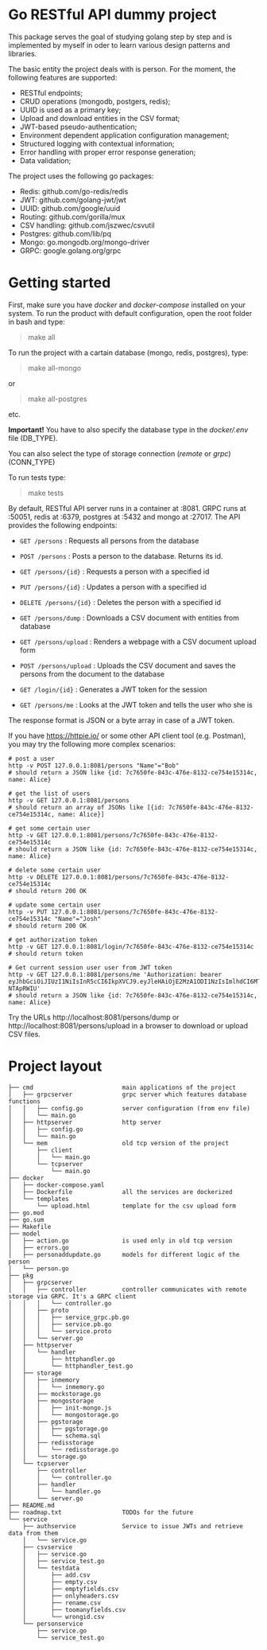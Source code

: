 # Go RESTful API dummy project

This package serves the goal of studying golang step by step and is implemented by myself in oder to learn various design patterns and libraries. 

The basic entity the project deals with is person. For the moment, the following features are supported:

- RESTful endpoints;
- CRUD operations (mongodb, postgers, redis);
- UUID is used as a primary key;
- Upload and download entities in the CSV format;
- JWT-based pseudo-authentication;
- Environment dependent application configuration management;
- Structured logging with contextual information;
- Error handling with proper error response generation;
- Data validation;

The project uses the following go packages: 

- Redis: github.com/go-redis/redis
- JWT: github.com/golang-jwt/jwt
- UUID: github.com/google/uuid
- Routing: github.com/gorilla/mux
- CSV handling: github.com/jszwec/csvutil
- Postgres: github.com/lib/pq
- Mongo: go.mongodb.org/mongo-driver
- GRPC: google.golang.org/grpc

# Getting started

First, make sure you have *docker* and *docker-compose* installed on your system. To run the product with default configuration, open the root folder in bash and type:

> make all

To run the project with a cartain database (mongo, redis, postgres), type:

> make all-mongo 

or

> make all-postgres

etc.

**Important!** You have to also specify the database type in the *docker/.env* file (DB_TYPE). 

You can also select the type of storage connection (*remote* or *grpc*) (CONN_TYPE)

To run tests type:

> make tests

By default, RESTful API server runs in a container at :8081. GRPC runs at :50051, redis at :6379, postgres at :5432 and mongo at :27017. The API provides the following endpoints:

- `GET /persons` : Requests all persons from the database

- `POST /persons` : Posts a person to the database. Returns its id.

- `GET /persons/{id}` : Requests a person with a specified id

- `PUT /persons/{id}` : Updates a person with a specified id

- `DELETE /persons/{id}` : Deletes the person with a specified id

- `GET /persons/dump` : Downloads a CSV document with entities from database

- `GET /persons/upload` : Renders a webpage with a CSV document upload form

- `POST /persons/upload` : Uploads the CSV document and saves the persons from the document to the database

- `GET /login/{id}` : Generates a JWT token for the session

- `GET /persons/me` : Looks at the JWT token and tells the user who she is

The response format is JSON or a byte array in case of a JWT token.

If you have https://httpie.io/ or some other API client tool (e.g. Postman), you may try the following more complex scenarios:

```
# post a user
http -v POST 127.0.0.1:8081/persons "Name"="Bob"
# should return a JSON like {id: 7c7650fe-843c-476e-8132-ce754e15314c, name: Alice}

# get the list of users
http -v GET 127.0.0.1:8081/persons
# should return an array of JSONs like [{id: 7c7650fe-843c-476e-8132-ce754e15314c, name: Alice}]

# get some certain user
http -v GET 127.0.0.1:8081/persons/7c7650fe-843c-476e-8132-ce754e15314c
# should return a JSON like {id: 7c7650fe-843c-476e-8132-ce754e15314c, name: Alice}

# delete some certain user
http -v DELETE 127.0.0.1:8081/persons/7c7650fe-843c-476e-8132-ce754e15314c
# should return 200 OK

# update some certain user
http -v PUT 127.0.0.1:8081/persons/7c7650fe-843c-476e-8132-ce754e15314c "Name"="Josh"
# should return 200 OK

# get authorization token
http -v GET 127.0.0.1:8081/login/7c7650fe-843c-476e-8132-ce754e15314c
# should return token

# Get current session user user from JWT token 
http -v GET 127.0.0.1:8081/persons/me 'Authorization: bearer eyJhbGciOiJIUzI1NiIsInR5cCI6IkpXVCJ9.eyJleHAiOjE2MzA1ODI1NzIsImlhdCI6MTYzMDU4MDc3MiwiSWQiOiI3Yzc2NTBmZS04NDNjLTQ3NmUtODEzMi1jZTc1NGUxNTMxNGMiLCJlbWFpbCI6IkJvYiJ9.4dr4kNWuKUiVIFxAv8v_fBmgWUOVopmnw7-NTApRWIU'
# should return a JSON like {id: 7c7650fe-843c-476e-8132-ce754e15314c, name: Alice}
```


Try the URLs http://localhost:8081/persons/dump or http://localhost:8081/persons/upload in a browser to download or upload CSV files.

# Project layout
```
├── cmd                         main applications of the project
│   ├── grpcserver              grpc server which features database functions
│   │   ├── config.go           server configuration (from env file)
│   │   └── main.go             
│   ├── httpserver              http server 
│   │   ├── config.go           
│   │   └── main.go
│   └── mem                     old tcp version of the project
│       ├── client
│       │   └── main.go
│       └── tcpserver
│           └── main.go
├── docker                      
│   ├── docker-compose.yaml     
│   ├── Dockerfile              all the services are dockerized
│   └── templates
│       └── upload.html         template for the csv upload form
├── go.mod
├── go.sum
├── Makefile
├── model
│   ├── action.go               is used only in old tcp version
│   ├── errors.go
│   ├── personaddupdate.go      models for different logic of the person
│   └── person.go
├── pkg
│   ├── grpcserver
│   │   ├── controller          controller communicates with remote storage via GRPC. It's a GRPC client
│   │   │   └── controller.go   
│   │   ├── proto
│   │   │   ├── service_grpc.pb.go
│   │   │   ├── service.pb.go
│   │   │   └── service.proto
│   │   └── server.go
│   ├── httpserver
│   │   └── handler
│   │       ├── httphandler.go
│   │       └── httphandler_test.go
│   ├── storage
│   │   ├── inmemory
│   │   │   └── inmemory.go
│   │   ├── mockstorage.go
│   │   ├── mongostorage
│   │   │   ├── init-mongo.js
│   │   │   └── mongostorage.go
│   │   ├── pgstorage
│   │   │   ├── pgstorage.go
│   │   │   └── schema.sql
│   │   ├── redisstorage
│   │   │   └── redisstorage.go
│   │   └── storage.go
│   └── tcpserver
│       ├── controller
│       │   └── controller.go
│       ├── handler
│       │   └── handler.go
│       └── server.go
├── README.md
├── roadmap.txt                 TODOs for the future
└── service
    ├── authservice             Service to issue JWTs and retrieve data from them
    │   └── service.go
    ├── csvservice
    │   ├── service.go
    │   ├── service_test.go
    │   └── testdata
    │       ├── add.csv
    │       ├── empty.csv
    │       ├── emptyfields.csv
    │       ├── onlyheaders.csv
    │       ├── rename.csv
    │       ├── toomanyfields.csv
    │       └── wrongid.csv
    └── personservice
        ├── service.go
        └── service_test.go
```
